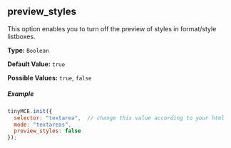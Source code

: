 ## preview_styles

This option enables you to turn off the preview of styles in format/style listboxes.

**Type:** `Boolean`

**Default Value:** `true`

**Possible Values:** `true`, `false`

##### Example

```js
tinyMCE.init({
  selector: "textarea",  // change this value according to your html
  mode: "textareas",
  preview_styles: false
});
```
